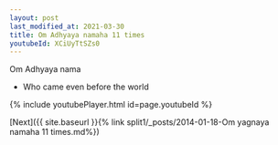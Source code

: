 ```yaml
---
layout: post
last_modified_at: 2021-03-30
title: Om Adhyaya namaha 11 times
youtubeId: XCiUyTtSZs0
---
```

 
 
Om Adhyaya nama 
 
 -  Who came even before the world 
 
  
 
  
 
 
 
 
 
 


{% include youtubePlayer.html id=page.youtubeId %}
 
[Next]({{ site.baseurl }}{% link  split1/_posts/2014-01-18-Om yagnaya namaha 11 times.md%})
 
